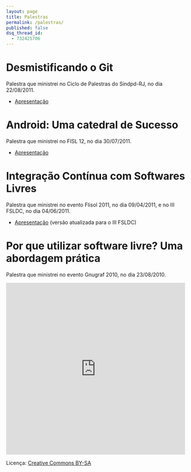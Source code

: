 ```yaml
---
layout: page
title: Palestras
permalink: /palestras/
published: false
dsq_thread_id:
  - 732425706
---
```

# Desmistificando o Git  

Palestra que ministrei no Ciclo de Palestras do Sindpd-RJ, no dia 22/08/2011.

*   [Apresentação][1]

# Android: Uma catedral de Sucesso  

Palestra que ministrei no FISL 12, no dia 30/07/2011.

*   [Apresentação][2]

# Integração Contínua com Softwares Livres

Palestra que ministrei no evento Flisol 2011, no dia 09/04/2011, e no III FSLDC, no dia 04/06/2011.

*   [Apresentação][3] (versão atualizada para o III FSLDC)

# Por que utilizar software livre? Uma abordagem prática

Palestra que ministrei no evento Gnugraf 2010, no dia 23/08/2010.

<iframe src="http://pt.slideshare.net/rcsilva83/slideshelf" width="490px" height="470px" frameborder="0" marginwidth="0" marginheight="0" scrolling="no" style="border:none;" allowfullscreen webkitallowfullscreen mozallowfullscreen></iframe>

Licença: <a href="http://creativecommons.org/licenses/by-sa/3.0/deed.pt_BR" target="_blank">Creative Commons BY-SA</a>


 [1]: /wp-content/uploads/2010/10/Desmistificando-o-Git.odp "Apresentação da palestra Desmistificando o Git"
 [2]: /wp-content/uploads/2010/10/apresentacao-android.odp "Apresentação da palestra Android: Uma catedral de sucesso"
 [3]: /wp-content/uploads/2011/06/Integração-Contínua-com-Softwares-Livres.odp
